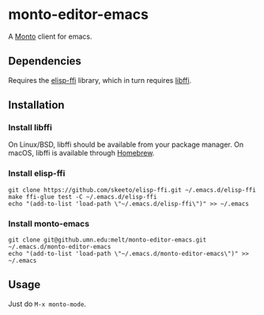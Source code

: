 # monto-editor-emacs

A [Monto](https://github.com/monto-editor) client for emacs.

## Dependencies

Requires the [elisp-ffi](https://github.com/skeeto/elisp-ffi) library, which in
turn requires [libffi](https://sourceware.org/libffi/).

## Installation

### Install libffi

On Linux/BSD, libffi should be available from your package manager.
On macOS, libffi is available through [Homebrew](https://brew.sh).

### Install elisp-ffi

```
git clone https://github.com/skeeto/elisp-ffi.git ~/.emacs.d/elisp-ffi
make ffi-glue test -C ~/.emacs.d/elisp-ffi
echo "(add-to-list 'load-path \"~/.emacs.d/elisp-ffi\")" >> ~/.emacs
```

### Install monto-emacs

```
git clone git@github.umn.edu:melt/monto-editor-emacs.git ~/.emacs.d/monto-editor-emacs
echo "(add-to-list 'load-path \"~/.emacs.d/monto-editor-emacs\")" >> ~/.emacs
```

## Usage

Just do `M-x monto-mode`.
